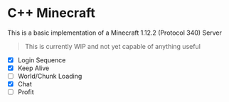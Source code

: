 # C++ Minecraft

This is a basic implementation of a Minecraft 1.12.2 (Protocol 340) Server

> This is currently WIP and not yet capable of anything useful

- [X] Login Sequence
- [X] Keep Alive
- [ ] World/Chunk Loading 
- [X] Chat
- [ ] Profit